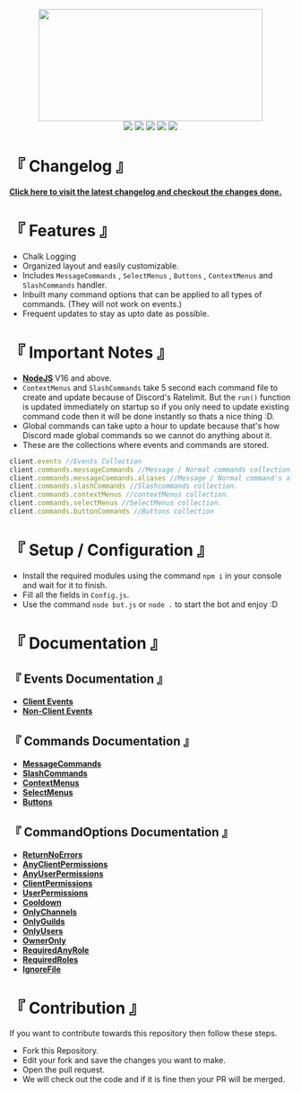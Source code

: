 <p align="center"><img src="https://media.discordapp.net/attachments/774290264764055582/890955909566722048/0001-8574372447_20210924_191019_0000.png" height=200 width=400><br>
<img src="https://img.shields.io/badge/version-5.0.2-05122A?style=for-the-badge">
<a href="https://discord.gg/zqySsESftt"><img src="https://img.shields.io/badge/discord-invite-5865f2?style=for-the-badge&logo=discord&logoColor=white"></a>
<img src="https://img.shields.io/github/issues/RileCraft/DiscordBot-Template.svg?style=for-the-badge">
<img src="https://img.shields.io/github/forks/RileCraft/DiscordBot-Template.svg?style=for-the-badge">
<img src="https://img.shields.io/github/stars/RileCraft/DiscordBot-Template.svg?style=for-the-badge"></p>

# 『 Changelog 』
[**Click here to visit the latest changelog and checkout the changes done.**](Documentation/Changelog.md)


# 『 Features 』
* Chalk Logging
* Organized layout and easily customizable.
* Includes `MessageCommands` , `SelectMenus` , `Buttons` , `ContextMenus` and `SlashCommands` handler.
* Inbuilt many command options that can be applied to all types of commands. (They will not work on events.)
* Frequent updates to stay as upto date as possible.

# 『 Important Notes 』
* [**NodeJS**](https://nodejs.org) V16 and above.
* `ContextMenus` and `SlashCommands` take 5 second each command file to create and update because of Discord's Ratelimit. But the `run()` function is updated immediately on startup so if you only need to update existing command code then it will be done instantly so thats a nice thing :D.
* Global commands can take upto a hour to update because that's how Discord made global commands so we cannot do anything about it.
* These are the collections where events and commands are stored.
```js
client.events //Events Collection
client.commands.messageCommands //Message / Normal commands collection.
client.commands.messageCommands.aliases //Message / Normal command's aliases.
client.commands.slashCommands //Slashcommands collection.
client.commands.contextMenus //contextMenus collection.
client.commands.selectMenus //SelectMenus collection.
client.commands.buttonCommands //Buttons collection
```

# 『 Setup / Configuration 』
* Install the required modules using the command `npm i` in your console and wait for it to finish.
* Fill all the fields in `Config.js`.
* Use the command `node bot.js` or `node .` to start the bot and enjoy :D

# 『 Documentation 』
## 『 Events Documentation 』
* [**Client Events**](Documentation/Events/ClientEvents.md)
* [**Non-Client Events**](Documentation/Events/CustomEvents.md)

## 『 Commands Documentation 』
* [**MessageCommands**](Documentation/Commands/MessageCommands.md)
* [**SlashCommands**](Documentation/Commands/SlashCommands.md)
* [**ContextMenus**](Documentation/Commands/ContextMenus.md)
* [**SelectMenus**](Documentation/Commands/SelectMenus.md)
* [**Buttons**](Documentation/Commands/ButtonCommands.md)

## 『 CommandOptions Documentation 』
* [**ReturnNoErrors**](Documentation/CommandOptions/ReturnNoErrors.md)
* [**AnyClientPermissions**](Documentation/CommandOptions/AnyClientPermissions.md)
* [**AnyUserPermissions**](Documentation/CommandOptions/AnyUserPermissions.md)
* [**ClientPermissions**](Documentation/CommandOptions/ClientPermissions.md)
* [**UserPermissions**](Documentation/CommandOptions/UserPermissions.md)
* [**Cooldown**](Documentation/CommandOptions/Cooldown.md)
* [**OnlyChannels**](Documentation/CommandOptions/OnlyChannels.md)
* [**OnlyGuilds**](Documentation/CommandOptions/OnlyGuilds.md)
* [**OnlyUsers**](Documentation/CommandOptions/OnlyUsers.md)
* [**OwnerOnly**](Documentation/CommandOptions/OwnerOnly.md)
* [**RequiredAnyRole**](Documentation/CommandOptions/RequiredAnyRole.md)
* [**RequiredRoles**](Documentation/CommandOptions/RequiredRoles.md)
* [**IgnoreFile**](Documentation/CommandOptions/IgnoreFilemd)

# 『 Contribution 』
If you want to contribute towards this repository then follow these steps.
* Fork this Repository.
* Edit your fork and save the changes you want to make.
* Open the pull request.
* We will check out the code and if it is fine then your PR will be merged.
